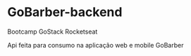# GoBarber-backend
Bootcamp GoStack Rocketseat


Api feita para consumo na aplicação web e mobile GoBarber
